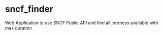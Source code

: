 # sncf_finder
Web Application to use SNCF Public API and find all journeys available with max duration
